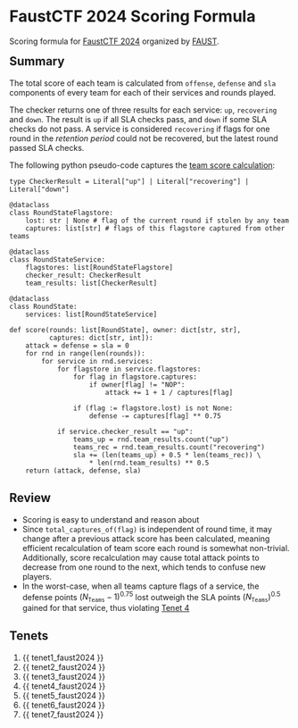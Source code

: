 # FaustCTF 2024 Scoring Formula

<div class=page-badges>
<a href="https://github.com/attacking-lab/scoring-playground" class=badge-dataset></a>
</div>

Scoring formula for [FaustCTF 2024](https://2024.faustctf.net/) organized by
[FAUST](https://faust.cs.fau.de/).
<div style="margin-bottom:-1em"></div>

## Summary

The total score of each team is calculated from `offense`, `defense` and `sla`
components of every team for each of their services and rounds played.

The checker returns one of three results for each service:
`up`, `recovering` and `down`. The result is `up` if all SLA checks pass, and
`down` if some SLA checks do not pass. A service is considered
`recovering` if flags for one round in the *retention period* could not be
recovered, but the latest round passed SLA checks.

The following python pseudo-code captures the [team score calculation](https://github.com/fausecteam/ctf-gameserver/blob/7d031ba/src/ctf_gameserver/controller/scoring.py):

``` python3
type CheckerResult = Literal["up"] | Literal["recovering"] | Literal["down"]

@dataclass
class RoundStateFlagstore:
	lost: str | None # flag of the current round if stolen by any team
    captures: list[str] # flags of this flagstore captured from other teams

@dataclass
class RoundStateService:
    flagstores: list[RoundStateFlagstore]
    checker_result: CheckerResult
    team_results: list[CheckerResult]

@dataclass
class RoundState:
    services: list[RoundStateService]

def score(rounds: list[RoundState], owner: dict[str, str],
          captures: dict[str, int]):
    attack = defense = sla = 0
    for rnd in range(len(rounds)):
        for service in rnd.services:
            for flagstore in service.flagstores:
                for flag in flagstore.captures:
                    if owner[flag] != "NOP":
                        attack += 1 + 1 / captures[flag]

                if (flag := flagstore.lost) is not None:
                    defense -= captures[flag] ** 0.75

            if service.checker_result == "up":
                teams_up = rnd.team_results.count("up")
                teams_rec = rnd.team_results.count("recovering")
                sla += (len(teams_up) + 0.5 * len(teams_rec)) \
                    * len(rnd.team_results) ** 0.5
    return (attack, defense, sla)
```

## Review

- Scoring is easy to understand and reason about
- Since `total_captures_of(flag)` is independent of round time, it may change
  after a previous attack score has been calculated, meaning efficient
  recalculation of team score each round is somewhat non-trivial.
  Additionally, score recalculation may cause total attack points to
  decrease from one round to the next, which tends to confuse new players.
- In the worst-case, when all teams capture flags of a service, the defense
  points $(N_\texttt{Teams} - 1)^{0.75}$ lost outweigh the SLA points
  $(N_\texttt{Teams})^{0.5}$ gained for that service, thus violating
  [Tenet 4](../tenets/#perfect_sla_must_be_worth_more_than_any_attackers_relative_gain)


## Tenets

1. {{ tenet1_faust2024 }}
2. {{ tenet2_faust2024 }}
3. {{ tenet3_faust2024 }}
4. {{ tenet4_faust2024 }}
5. {{ tenet5_faust2024 }}
6. {{ tenet6_faust2024 }}
7. {{ tenet7_faust2024 }}

